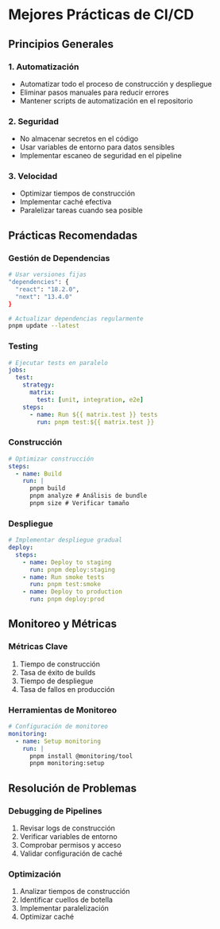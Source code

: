 # Mejores Prácticas de CI/CD

## Principios Generales

### 1. Automatización

- Automatizar todo el proceso de construcción y despliegue
- Eliminar pasos manuales para reducir errores
- Mantener scripts de automatización en el repositorio

### 2. Seguridad

- No almacenar secretos en el código
- Usar variables de entorno para datos sensibles
- Implementar escaneo de seguridad en el pipeline

### 3. Velocidad

- Optimizar tiempos de construcción
- Implementar caché efectiva
- Paralelizar tareas cuando sea posible

## Prácticas Recomendadas

### Gestión de Dependencias

```bash
# Usar versiones fijas
"dependencies": {
  "react": "18.2.0",
  "next": "13.4.0"
}

# Actualizar dependencias regularmente
pnpm update --latest
```

### Testing

```yaml
# Ejecutar tests en paralelo
jobs:
  test:
    strategy:
      matrix:
        test: [unit, integration, e2e]
    steps:
      - name: Run ${{ matrix.test }} tests
        run: pnpm test:${{ matrix.test }}
```

### Construcción

```yaml
# Optimizar construcción
steps:
  - name: Build
    run: |
      pnpm build
      pnpm analyze # Análisis de bundle
      pnpm size # Verificar tamaño
```

### Despliegue

```yaml
# Implementar despliegue gradual
deploy:
  steps:
    - name: Deploy to staging
      run: pnpm deploy:staging
    - name: Run smoke tests
      run: pnpm test:smoke
    - name: Deploy to production
      run: pnpm deploy:prod
```

## Monitoreo y Métricas

### Métricas Clave

1. Tiempo de construcción
2. Tasa de éxito de builds
3. Tiempo de despliegue
4. Tasa de fallos en producción

### Herramientas de Monitoreo

```yaml
# Configuración de monitoreo
monitoring:
  - name: Setup monitoring
    run: |
      pnpm install @monitoring/tool
      pnpm monitoring:setup
```

## Resolución de Problemas

### Debugging de Pipelines

1. Revisar logs de construcción
2. Verificar variables de entorno
3. Comprobar permisos y acceso
4. Validar configuración de caché

### Optimización

1. Analizar tiempos de construcción
2. Identificar cuellos de botella
3. Implementar paralelización
4. Optimizar caché

